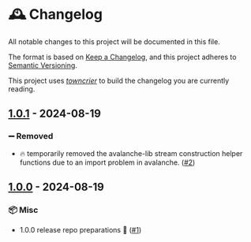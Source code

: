 # 🕰️ Changelog

All notable changes to this project will be documented in this file.

The format is based on [Keep a Changelog](https://keepachangelog.com/en/1.0.0/), and this project adheres to [Semantic Versioning](https://semver.org/spec/v2.0.0.html).

This project uses [*towncrier*](https://towncrier.readthedocs.io/) to build the changelog you are currently reading.

<!-- towncrier release notes start -->

## [1.0.1](https://github.com/Infineon/StreamGen/tree/1.0.1) - 2024-08-19

### ➖ Removed

- 🔥 temporarily removed the avalanche-lib stream construction helper functions due to an import problem in avalanche. ([#2](https://github.com/Infineon/StreamGen/issues/2))


## [1.0.0](https://github.com/Infineon/StreamGen/tree/1.0.0) - 2024-08-19

### 📦 Misc

- 1.0.0 release repo preparations 🎉 ([#1](https://github.com/Infineon/StreamGen/issues/1))
